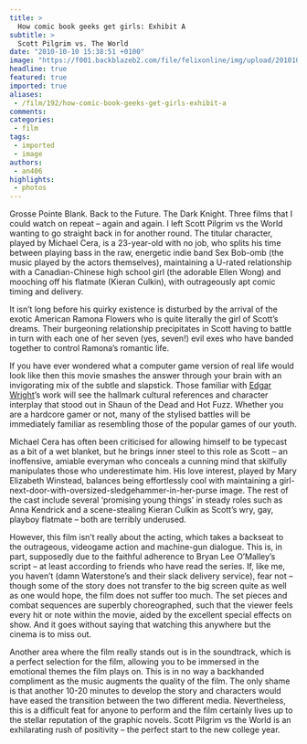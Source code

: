 ```yaml
---
title: >
  How comic book geeks get girls: Exhibit A
subtitle: >
  Scott Pilgrim vs. The World
date: "2010-10-10 15:38:51 +0100"
image: "https://f001.backblazeb2.com/file/felixonline/img/upload/201010101637-ks607-ScottPil.jpg"
headline: true
featured: true
imported: true
aliases:
 - /film/192/how-comic-book-geeks-get-girls-exhibit-a
comments:
categories:
 - film
tags:
 - imported
 - image
authors:
 - an406
highlights:
 - photos
---
```


Grosse Pointe Blank. Back to the Future. The Dark Knight. Three films that I could watch on repeat – again and again. I left Scott Pilgrim vs the World wanting to go straight back in for another round. The titular character, played by Michael Cera, is a 23-year-old with no job, who splits his time between playing bass in the raw, energetic indie band Sex Bob-omb (the music played by the actors themselves), maintaining a U-rated relationship with a Canadian-Chinese high school girl (the adorable Ellen Wong) and mooching off his flatmate (Kieran Culkin), with outrageously apt comic timing and delivery.

It isn’t long before his quirky existence is disturbed by the arrival of the exotic American Ramona Flowers who is quite literally the girl of Scott’s dreams. Their burgeoning relationship precipitates in Scott having to battle in turn with each one of her seven (yes, seven!) evil exes who have banded together to control Ramona’s romantic life.

If you have ever wondered what a computer game version of real life would look like then this movie smashes the answer through your brain with an invigorating mix of the subtle and slapstick. Those familiar with [Edgar Wright](http://en.wikipedia.org/wiki/Edgar_Wright)’s work will see the hallmark cultural references and character interplay that stood out in Shaun of the Dead and Hot Fuzz. Whether you are a hardcore gamer or not, many of the stylised battles will be immediately familiar as resembling those of the popular games of our youth.

Michael Cera has often been criticised for allowing himself to be typecast as a bit of a wet blanket, but he brings inner steel to this role as Scott – an inoffensive, amiable everyman who conceals a cunning mind that skilfully manipulates those who underestimate him. His love interest, played by Mary Elizabeth Winstead, balances being effortlessly cool with maintaining a girl-next-door-with-oversized-sledgehammer-in-her-purse image. The rest of the cast include several ‘promising young things’ in steady roles such as Anna Kendrick and a scene-stealing Kieran Culkin as Scott’s wry, gay, playboy flatmate – both are terribly underused.

However, this film isn’t really about the acting, which takes a backseat to the outrageous, videogame action and machine-gun dialogue. This is, in part, supposedly due to the faithful adherence to Bryan Lee O’Malley’s script – at least according to friends who have read the series. If, like me, you haven’t (damn Waterstone’s and their slack delivery service), fear not – though some of the story does not transfer to the big screen quite as well as one would hope, the film does not suffer too much. The set pieces and combat sequences are superbly choreographed, such that the viewer feels every hit or note within the movie, aided by the excellent special effects on show. And it goes without saying that watching this anywhere but the cinema is to miss out.

Another area where the film really stands out is in the soundtrack, which is a perfect selection for the film, allowing you to be immersed in the emotional themes the film plays on. This is in no way a backhanded compliment as the music augments the quality of the film. The only shame is that another 10-20 minutes to develop the story and characters would have eased the transition between the two different media. Nevertheless, this is a difficult feat for anyone to perform and the film certainly lives up to the stellar reputation of the graphic novels. Scott Pilgrim vs the World is an exhilarating rush of positivity – the perfect start to the new college year.
